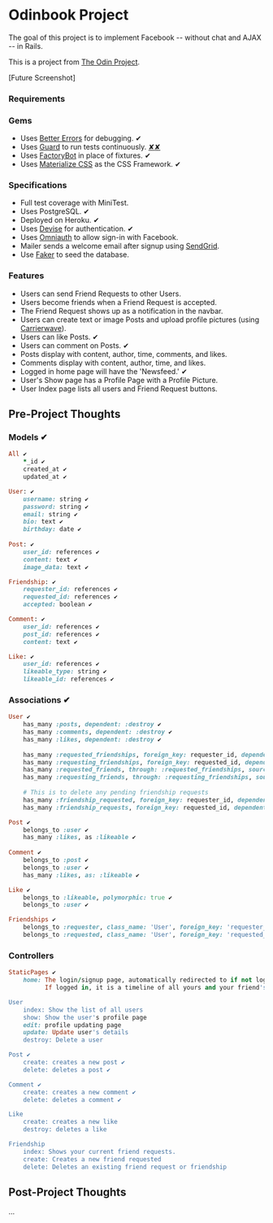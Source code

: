 # Odinbook Project

The goal of this project is to implement Facebook -- without chat and AJAX -- in Rails.

This is a project from [The Odin Project](https://www.theodinproject.com/courses/ruby-on-rails/lessons/final-project).

[Future Screenshot]

### Requirements

### Gems
* Uses [Better Errors](https://github.com/charliesome/better_errors) for debugging. ✔
* Uses [Guard](https://github.com/guard/guard) to run tests continuously. [✘](https://bountify.co/rspec-tests-fail-in-guard-but-manually-running-rspec-test-passes-why)[✘](https://stackoverflow.com/questions/24078768/argumenterror-factory-not-registered)
* Uses [FactoryBot](https://github.com/thoughtbot/factory_bot) in place of fixtures. ✔
* Uses [Materialize CSS](http://materializecss.com) as the CSS Framework. ✔

### Specifications
* Full test coverage with MiniTest.
* Uses PostgreSQL. ✔
* Deployed on Heroku. ✔
* Uses [Devise](https://github.com/plataformatec/devise) for authentication. ✔
* Uses [Omniauth](https://github.com/plataformatec/devise/wiki/OmniAuth:-Overview) to allow sign-in with Facebook.
* Mailer sends a welcome email after signup using [SendGrid](https://sendgrid.com).
* Use [Faker](https://github.com/stympy/faker) to seed the database.

### Features
* Users can send Friend Requests to other Users.
* Users become friends when a Friend Request is accepted.
* The Friend Request shows up as a notification in the navbar.
* Users can create text or image Posts and upload profile pictures (using [Carrierwave](https://github.com/carrierwaveuploader/carrierwave)).
* Users can like Posts. ✔
* Users can comment on Posts. ✔
* Posts display with content, author, time, comments, and likes.
* Comments display with content, author, time, and likes.
* Logged in home page will have the 'Newsfeed.' ✔
* User's Show page has a Profile Page with a Profile Picture.
* User Index page lists all users and Friend Request buttons.

## Pre-Project Thoughts

### Models ✔
```ruby
All ✔
    *_id ✔
    created_at ✔
    updated_at ✔

User: ✔
    username: string ✔
    password: string ✔
    email: string ✔
    bio: text ✔
    birthday: date ✔
    
Post: ✔
    user_id: references ✔
    content: text ✔
    image_data: text ✔

Friendship: ✔
    requester_id: references ✔
    requested_id: references ✔
    accepted: boolean ✔

Comment: ✔
    user_id: references ✔
    post_id: references ✔
    content: text ✔

Like: ✔
    user_id: references ✔
    likeable_type: string ✔
    likeable_id: references ✔
```


### Associations ✔

```ruby
User ✔
    has_many :posts, dependent: :destroy ✔
    has_many :comments, dependent: :destroy ✔
    has_many :likes, dependent: :destroy ✔
    
    has_many :requested_friendships, foreign_key: requester_id, dependent: :destroy, -> { where accepted: true } ✔
    has_many :requesting_friendships, foreign_key: requested_id, dependent: :destroy, -> { where accepted: true } ✔
    has_many :requested_friends, through: :requested_friendships, source: :requested ✔
    has_many :requesting_friends, through: :requesting_friendships, source: :requester ✔
    
    # This is to delete any pending friendship requests
    has_many :friendship_requested, foreign_key: requester_id, dependent: :destroy ✔
    has_many :friendship_requests, foreign_key: requested_id, dependent: :destroy ✔

Post ✔
    belongs_to :user ✔
    has_many :likes, as :likeable ✔
    
Comment ✔
    belongs_to :post ✔
    belongs_to :user ✔
    has_many :likes, as: :likeable ✔

Like ✔
    belongs_to :likeable, polymorphic: true ✔
    belongs_to :user ✔

Friendships ✔
    belongs_to :requester, class_name: 'User', foreign_key: 'requester_id' ✔
    belongs_to :requested, class_name: 'User', foreign_key: 'requested_id' ✔
```
    
### Controllers
```ruby
StaticPages ✔
    home: The login/signup page, automatically redirected to if not logged in ✔
          If logged in, it is a timeline of all yours and your friend's posts

User
    index: Show the list of all users
    show: Show the user's profile page
    edit: profile updating page
    update: Update user's details
    destroy: Delete a user

Post ✔
    create: creates a new post ✔
    delete: deletes a post ✔

Comment ✔
    create: creates a new comment ✔
    delete: deletes a comment ✔

Like
    create: creates a new like
    destroy: deletes a like

Friendship
    index: Shows your current friend requests.
    create: Creates a new friend requested
    delete: Deletes an existing friend request or friendship
```

## Post-Project Thoughts

...